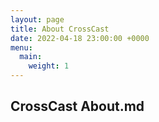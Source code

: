 ```yaml
---
layout: page
title: About CrossCast
date: 2022-04-18 23:00:00 +0000
menu:
  main:
    weight: 1
---
```


## CrossCast About.md